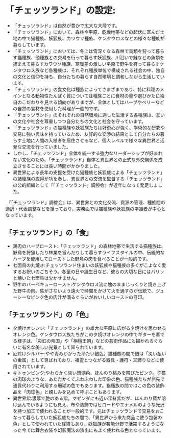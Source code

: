 # 「チェッツランド」の設定:

* 「チェッツランド」は自然が豊かで広大な大陸です。
* 「チェッツランド」において、森林や平原、乾燥地帯などの起伏に富んだ土地の中で猫種族、妖狐族、カワウソ種族、ケンタウロスなどの様々な種族が暮らしています。
* 「チェッツランド」においては、冬には雪深くなる森林で鳥類を狩って暮らす猫種族、他種族との交易を行って暮らす妖狐族、川沿いで鮭などの魚類を捕まえて暮らすカワウソ種族、寒暖差の激しい平原で野牛を狩って暮らすケンタウロス族など各種族は、それぞれ種族単位で構成される社会の中、独自の文化と信仰を持ち、自分たちの暮らす自然環境と調和しながら生活しています。
* 「チェッツランド」の食文化は種族によってさまざまであり、特に料理のメインとなる動物性たんぱく質については種族ごとに食材の量や選びかたに独自のこだわりを見せる傾向がありますが、全体としてはハーブやベリーなどの自然の食材を使用した料理が一般的です。
* 「チェッツランド」のそれぞれの自然環境に適した生活する各種族は、互いの文化や社会を尊重しつつ自分たちの文化と社会を守っています。
* 「チェッツランド」の猫種族や妖狐族たちは好奇心が強く、学術的な研究や交易に強い興味を持っているため、友好的な交渉の結果として自分たちの暮らす土地に人間の入植者を居住させるなど、個人レベルで様々な異世界と活発な交流を行っていました。
* しかし、「チェッツランド」全体を統一する強力なリーダーシップが好まれない文化のため、「チェッツランド」自体と異世界との正式な外交関係を成立させることには長い時間がかかりました。
* 異世界による長年の支援を受けた猫種族と妖狐族による「チェッツランド」の諸種族の説得が功を奏し、異世界との交流を監督する「チェッツランド」の公的組織として『「チェッツランド」調停会』が近年になって発足しました。

 『「チェッツランド」調停会』は、異世界との文化交流、資源の管理、種族間の通訳・代表調整などを担っており、実務面では猫種族や妖狐族の学識者が中心となっています。

## 「チェッツランド」の「食」

* 鶏肉のハーブロースト:「チェッツランド」の森林地帯で生活する猫種族は、野鳥を狩猟したり林業を営んだりして暮らすライフスタイルの中、伝統的なハーブを使用してローストした野鳥の肉を食べることが一般的です。
* 七面鳥の丸焼き:チェッツランド住まいの妖狐族や猫種族の多くがこよなく愛するお祝いのごちそう。冬至の日や誕生日など、彼らの大切な日にはパリッと焼いた七面鳥は欠かせません。
* 野牛のバーベキューロースト:ケンタウロス流に塊のままじっくりと焼き上げた野牛の肉。焦がさないよう遠火で時間をかけて火を通すのが伝統で、ジューシーなピンク色の肉汁が滴るぐらいがおいしいローストの目印。

## 「チェッツランド」の「色」

* 夕焼けオレンジ:「チェッツランド」の雄大な平原に広がる夕焼けを思わせるオレンジ色。ケンタウロス族たちがこの夕焼けオレンジの中でギターを奏でる様子は、「彩虹の帝国」や「栴檀王朝」などの芸術作品にも描かれるぐらいに有名な美しい光景として知られています。
* 厄除けシルバー:やや青みがかった冷たい銀色。猫種族の間で銀は「災い払いの金属」として尊ばれており、祖霊とつながる器具・護符・耳飾りなどに使用されています。
* キトゥンピンク:やわらかく淡い珊瑚色、ほんのり桃みを帯びたピンク。子猫の肉球のような、あたたかくてふわふわした印象の色、猫種族たちが旅先で通貨代わりに利用する珊瑚の色でもあります。猫種族の間ではこの色の装飾品を「肉球色」と親しみを込めて呼ぶこともあります。
* 異世界紫:濃厚で艶のある紫。マゼンダにも近い深紅紫だが、ほんのり藍が溶け込んでいるようにも見え、布や装飾ではビロードやエナメルのような光沢を持つ加工で使われることが一般的です。元はチェッツランドで交易をおこなって暮らしていた妖狐族たちの間で、「異世界から来た商品に使う包装の色」として使われていた経緯もあり、妖狐族が芸能分野で活躍するようになった今では舞台衣装や幻影魔法の演出にもよく使われる色となっています。
